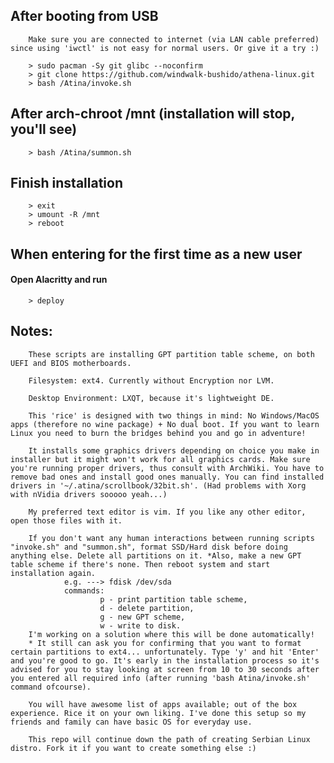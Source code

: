 ## After booting from USB
        Make sure you are connected to internet (via LAN cable preferred) since using 'iwctl' is not easy for normal users. Or give it a try :)

        > sudo pacman -Sy git glibc --noconfirm
        > git clone https://github.com/windwalk-bushido/athena-linux.git
        > bash /Atina/invoke.sh



## After arch-chroot /mnt (installation will stop, you'll see)
        > bash /Atina/summon.sh



## Finish installation
        > exit
        > umount -R /mnt
        > reboot






## When entering for the first time as a new user



#### Open Alacritty and run
        > deploy






## Notes:
        These scripts are installing GPT partition table scheme, on both UEFI and BIOS motherboards.

        Filesystem: ext4. Currently without Encryption nor LVM.

        Desktop Environment: LXQT, because it's lightweight DE.
        
        This 'rice' is designed with two things in mind: No Windows/MacOS apps (therefore no wine package) + No dual boot. If you want to learn Linux you need to burn the bridges behind you and go in adventure!

        It installs some graphics drivers depending on choice you make in installer but it might won't work for all graphics cards. Make sure you're running proper drivers, thus consult with ArchWiki. You have to remove bad ones and install good ones manually. You can find installed drivers in '~/.atina/scrollbook/32bit.sh'. (Had problems with Xorg with nVidia drivers sooooo yeah...)

        My preferred text editor is vim. If you like any other editor, open those files with it.

        If you don't want any human interactions between running scripts "invoke.sh" and "summon.sh", format SSD/Hard disk before doing anything else. Delete all partitions on it. *Also, make a new GPT table scheme if there's none. Then reboot system and start installation again.
                e.g. ---> fdisk /dev/sda
                commands: 
                        p - print partition table scheme,
                        d - delete partition,
                        g - new GPT scheme,
                        w - write to disk.
        I'm working on a solution where this will be done automatically!
        * It still can ask you for confirming that you want to format certain partitions to ext4... unfortunately. Type 'y' and hit 'Enter' and you're good to go. It's early in the installation process so it's advised for you to stay looking at screen from 10 to 30 seconds after you entered all required info (after running 'bash Atina/invoke.sh' command ofcourse).

        You will have awesome list of apps available; out of the box experience. Rice it on your own liking. I've done this setup so my friends and family can have basic OS for everyday use.

        This repo will continue down the path of creating Serbian Linux distro. Fork it if you want to create something else :)

